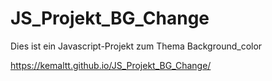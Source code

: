 # JS_Projekt_BG_Change

Dies ist ein Javascript-Projekt zum Thema Background_color

https://kemaltt.github.io/JS_Projekt_BG_Change/
